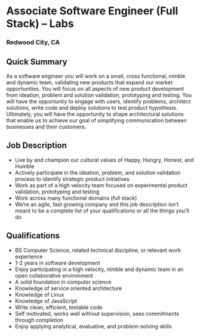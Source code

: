 # Associate Software Engineer (Full Stack) – Labs
### Redwood City, CA

## Quick Summary
As a software engineer you will work on a small, cross functional, nimble and dynamic team, validating new products that expand our market opportunities. You will focus on all aspects of new product development from ideation, problem and solution validation, prototyping and testing. You will have the opportunity to engage with users, identify problems, architect solutions, write code and deploy solutions to test product hypothesis. Ultimately, you will have the opportunity to shape architectural solutions that enable us to achieve our goal of simplifying communication between businesses and their customers.

## Job Description
+	Live by and champion our cultural values of Happy, Hungry, Honest, and Humble
+	Actively participate in the ideation, problem, and solution validation process to identify strategic product initiatives
+	Work as part of a high velocity team focused on experimental product validation, prototyping and testing
+	Work across many functional domains (full stack)
+	We’re an agile, fast growing company and this job description isn’t meant to be a complete list of your qualifications or all the things you’ll do

## Qualifications
+	BS Computer Science, related technical discipline, or relevant work experience
+	1-2 years in software development
+	Enjoy participating in a high velocity, nimble and dynamic team in an open collaborative environment
+	A solid foundation in computer science
+	Knowledge of service oriented architecture
+	Knowledge of Linux
+	Knowledge of JavaScript
+	Write clean, efficient, testable code
+	Self motivated, works well without supervision, sees commitments through completion
+	Enjoy applying analytical, evaluative, and problem-solving skills
